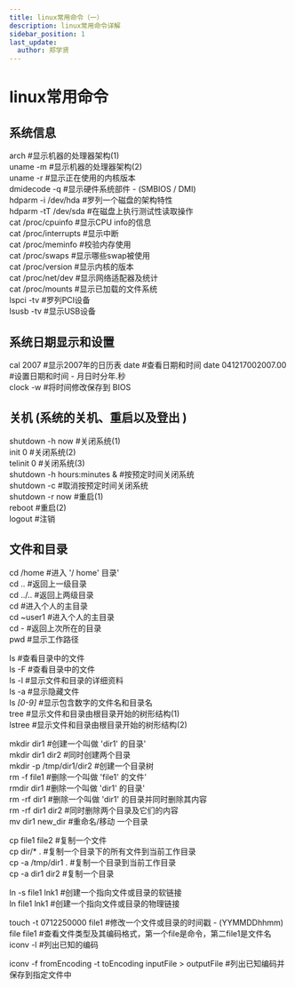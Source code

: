 ```yaml
---
title: linux常用命令（一）
description: linux常用命令详解
sidebar_position: 1
last_update:
  author: 郑学贤
---
```


# linux常用命令

## 系统信息

arch      #显示机器的处理器架构(1)  
uname -m  #显示机器的处理器架构(2)  
uname -r  #显示正在使用的内核版本  
dmidecode -q          #显示硬件系统部件 - (SMBIOS / DMI)  
hdparm -i /dev/hda    #罗列一个磁盘的架构特性  
hdparm -tT /dev/sda   #在磁盘上执行测试性读取操作  
cat /proc/cpuinfo     #显示CPU info的信息  
cat /proc/interrupts  #显示中断  
cat /proc/meminfo     #校验内存使用  
cat /proc/swaps       #显示哪些swap被使用  
cat /proc/version     #显示内核的版本  
cat /proc/net/dev     #显示网络适配器及统计  
cat /proc/mounts      #显示已加载的文件系统  
lspci -tv   #罗列PCI设备   
lsusb -tv   #显示USB设备  

## 系统日期显示和设置

cal 2007              #显示2007年的日历表 
date                  #查看日期和时间 
date 041217002007.00   #设置日期和时间 - 月日时分年.秒  
clock -w              #将时间修改保存到 BIOS

## 关机 (系统的关机、重启以及登出 )

shutdown -h now    #关闭系统(1)  
init 0            #关闭系统(2)  
telinit 0         #关闭系统(3)  
shutdown -h hours:minutes &   #按预定时间关闭系统  
shutdown -c       #取消按预定时间关闭系统  
shutdown -r now   #重启(1)  
reboot   #重启(2)  
logout   #注销  

## 文件和目录

cd /home    #进入 '/ home' 目录'  
cd ..       #返回上一级目录  
cd ../..    #返回上两级目录  
cd          #进入个人的主目录  
cd ~user1   #进入个人的主目录   
cd -       #返回上次所在的目录  
pwd        #显示工作路径  

ls      #查看目录中的文件  
ls -F   #查看目录中的文件  
ls -l   #显示文件和目录的详细资料  
ls -a   #显示隐藏文件  
ls *[0-9]*   #显示包含数字的文件名和目录名  
tree         #显示文件和目录由根目录开始的树形结构(1)  
lstree       #显示文件和目录由根目录开始的树形结构(2)  

mkdir dir1         #创建一个叫做 'dir1' 的目录'  
mkdir dir1 dir2    #同时创建两个目录  
mkdir -p /tmp/dir1/dir2   #创建一个目录树  
rm -f file1    #删除一个叫做 'file1' 的文件'  
rmdir dir1     #删除一个叫做 'dir1' 的目录'  
rm -rf dir1    #删除一个叫做 'dir1' 的目录并同时删除其内容  
rm -rf dir1 dir2    #同时删除两个目录及它们的内容  
mv dir1 new_dir     #重命名/移动 一个目录  

cp file1 file2     #复制一个文件  
cp dir/* .         #复制一个目录下的所有文件到当前工作目录  
cp -a /tmp/dir1 .   #复制一个目录到当前工作目录  
cp -a dir1 dir2     #复制一个目录  

ln -s file1 lnk1  #创建一个指向文件或目录的软链接  
ln file1 lnk1     #创建一个指向文件或目录的物理链接  

touch -t 0712250000 file1   #修改一个文件或目录的时间戳 - (YYMMDDhhmm)  
file file1  #查看文件类型及其编码格式，第一个file是命令，第二file1是文件名   
iconv -l   #列出已知的编码  

iconv -f fromEncoding -t toEncoding inputFile > outputFile   #列出已知编码并保存到指定文件中  